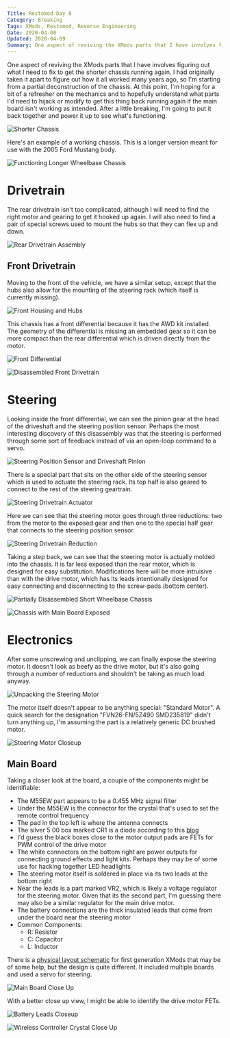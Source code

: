 ```yaml
---
Title: Restomod Day 8
Category: Breaking
Tags: XMods, Restomod, Reverse Engineering
Date: 2020-04-08
Updated: 2020-04-09
Summary: One aspect of reviving the XMods parts that I have involves figuring out what I need to fix to get the shorter chassis running again.
---
```


One aspect of reviving the XMods parts that I have involves figuring out what I
need to fix to get the shorter chassis running again. I had originally taken it
apart to figure out how it all worked many years ago, so I'm starting from a
partial deconstruction of the chassis. At this point, I'm hoping for a bit of a
refresher on the mechanics and to hopefully understand what parts I'd need to
hijack or modify to get this thing back running again if the main board isn't
working as intended. After a little breaking, I'm going to put it back together
and power it up to see what's functioning.

![Shorter Chassis](img/IMG_5160.jpg)

Here's an example of a working chassis. This is a longer version meant for use
with the 2005 Ford Mustang body.

![Functioning Longer Wheelbase Chassis](img/IMG_5201.jpg)

# Drivetrain

The rear drivetrain isn't too complicated, although I will need to find the
right motor and gearing to get it hooked up again. I will also need to find a
pair of special screws used to mount the hubs so that they can flex up and down.

![Rear Drivetrain Assembly](img/IMG_5200.jpg)

## Front Drivetrain

Moving to the front of the vehicle, we have a similar setup, except that the
hubs also allow for the mounting of the steering rack (which itself is currently
missing).

![Front Housing and Hubs](img/IMG_5163.jpg)

This chassis has a front differential because it has the AWD kit installed. The
geometry of the differential is missing an embedded gear so it can be more
compact than the rear differential which is driven directly from the motor.

![Front Differential](img/IMG_5164.jpg)

![Disassembled Front Drivetrain](img/IMG_5165.jpg)

# Steering

Looking inside the front differential, we can see the pinion gear at the head of
the driveshaft and the steering position sensor. Perhaps the most interesting
discovery of this disassembly was that the steering is performed through some
sort of feedback instead of via an open-loop command to a servo.

![Steering Position Sensor and Driveshaft Pinion](img/IMG_5167.jpg)

There is a special part that sits on the other side of the steering sensor which
is used to actuate the steering rack. Its top half is also geared to connect to
the rest of the steering geartrain.

![Steering Drivetrain Actuator](img/IMG_5171.jpg)

Here we can see that the steering motor goes through three reductions: two from
the motor to the exposed gear and then one to the special half gear that
connects to the steering position sensor.

![Steering Drivetrain Reduction](img/IMG_5173.jpg)

Taking a step back, we can see that the steering motor is actually molded into
the chassis. It is far less exposed than the rear motor, which is designed for
easy substitution. Modifications here will be more intruisive than with the
drive motor, which has its leads intentionally designed for easy connecting and
disconnecting to the screw-pads (bottom center).

![Partially Disassembled Short Wheelbase Chassis](img/IMG_5202.jpg)

![Chassis with Main Board Exposed](img/IMG_5177.jpg)

# Electronics

After some unscrewing and unclipping, we can finally expose the steering motor.
It doesn't look as beefy as the drive motor, but it's also going through a
number of reductions and shouldn't be taking as much load anyway.

![Unpacking the Steering Motor](img/IMG_5186.jpg)

The motor itself doesn't appear to be anything special: "Standard Motor". A
quick search for the designation "FVN26-FN/5Z490 SMD235819" didn't turn anything
up, I'm assuming the part is a relatively generic DC brushed motor.

![Steering Motor Closeup](img/IMG_5188.jpg)

## Main Board

Taking a closer look at the board, a couple of the components might be
identifiable:

- The M55EW part appears to be a 0.455 MHz signal filter 
- Under the M55EW is the connector for the crystal that's used to set the remote
  control frequency
- The pad in the top left is where the antenna connects
- The silver 5 00 box marked CR1 is a diode according to this
  [blog](https://blogs.mentor.com/tom-hausherr/blog/tag/reference-designator/)
- I'd guess the black boxes close to the motor output pads are FETs for PWM
  control of the drive motor
- The white connectors on the bottom right are power outputs for connecting
  ground effects and light kits. Perhaps they may be of some use for hacking
  together LED headlights
- The steering motor itself is soldered in place via its two leads at the bottom
  right
- Near the leads is a part marked VR2, which is likely a voltage regulator for
  the steering motor. Given that its the second part, I'm guessing there may
  also be a similar regulator for the main drive motor.
- The battery connections are the thick insulated leads that come from under the
  board near the steering motor
- Common Components:
    - R: Resistor
    - C: Capacitor
    - L: Inductor

There is a [physical layout
schematic](http://www.biline.ca/dl_files/XMOD_Gen1_Stock_Wiring_Diagram.pdf)
for first generation XMods that may be of some help, but the design is quite
different. It included multiple boards and used a servo for steering.

![Main Board Close Up](img/IMG_5182.jpg)

With a better close up view, I might be able to identify the drive motor FETs.

![Battery Leads Closeup](img/IMG_5195.jpg)

![Wireless Controller Crystal Close Up](img/IMG_5199.jpg)

